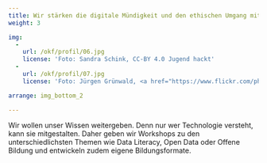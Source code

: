 ```yaml
---
title: Wir stärken die digitale Mündigkeit und den ethischen Umgang mit Technologie
weight: 3

img:
  -
    url: /okf/profil/06.jpg
    license: 'Foto: Sandra Schink, CC-BY 4.0 Jugend hackt'
  -
    url: /okf/profil/07.jpg
    license: 'Foto: Jürgen Grünwald, <a href="https://www.flickr.com/photos/okfde/38991698625/in/album-72157662998831677/">Jugend hackt in Österreich 2017</a>, <a href="https://creativecommons.org/licenses/by/4.0/">CC BY 4.0</a>'

arrange: img_bottom_2

---
```


Wir wollen unser Wissen weitergeben. Denn nur wer Technologie versteht, kann sie mitgestalten. Daher geben wir Workshops zu den unterschiedlichsten Themen wie Data Literacy, Open Data oder Offene Bildung und entwickeln zudem eigene Bildungsformate.
